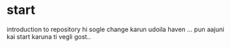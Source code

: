 # start
introduction to repository
hi sogle change karun udoila haven ... pun aajuni kai start karuna ti vegli gost..
